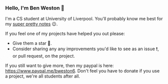 ### Hello, I'm Ben Weston 👋
I'm a CS student at University of Liverpool. You'll probably know me best for my [super pretty notes](https://notes.bweston.uk) 😉.

If you feel one of my projects have helped you out please: 

* Give them a star 🌟.
* Consider sharing any any improvements you'd like to see as an issue ❗, or pull request, on the project. 

If you still want to give more, then my paypal is here: https://www.paypal.me/bweston6. Don't feel you have to donate if you use a project, we're all students after all.
